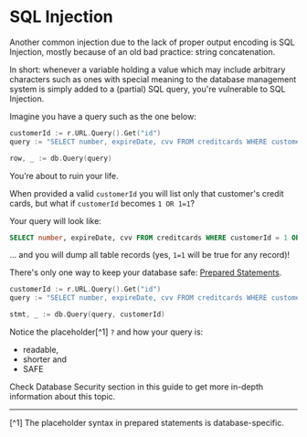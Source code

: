 SQL Injection
=============

Another common injection due to the lack of proper output encoding is SQL Injection, mostly because of an old bad practice: string concatenation.

In short: whenever a variable holding a value which may include arbitrary characters such as ones with special meaning to the database management system is simply added to a (partial) SQL query, you're vulnerable to SQL Injection.

Imagine you have a query such as the one below:

```go
customerId := r.URL.Query().Get("id")
query := "SELECT number, expireDate, cvv FROM creditcards WHERE customerId = " + customerId

row, _ := db.Query(query)
```
You’re about to ruin your life.

When provided a valid `customerId` you will list only that customer's credit cards, but what if `customerId` becomes `1 OR 1=1`?

Your query will look like:

```SQL
SELECT number, expireDate, cvv FROM creditcards WHERE customerId = 1 OR 1=1
```

... and you will dump all table records (yes, `1=1` will be true for any record)!

There's only one way to keep your database safe: [Prepared Statements][1].

```go
customerId := r.URL.Query().Get("id")
query := "SELECT number, expireDate, cvv FROM creditcards WHERE customerId = ?"

stmt, _ := db.Query(query, customerId)
```
Notice the placeholder[^1] `?` and how your query is:

 * readable,
 * shorter and
 * SAFE

Check Database Security section in this guide to get more in-depth information about this topic.

---
[^1] The placeholder syntax in prepared statements is database-specific.

[1]: https://golang.org/pkg/database/sql/#DB.Prepare
